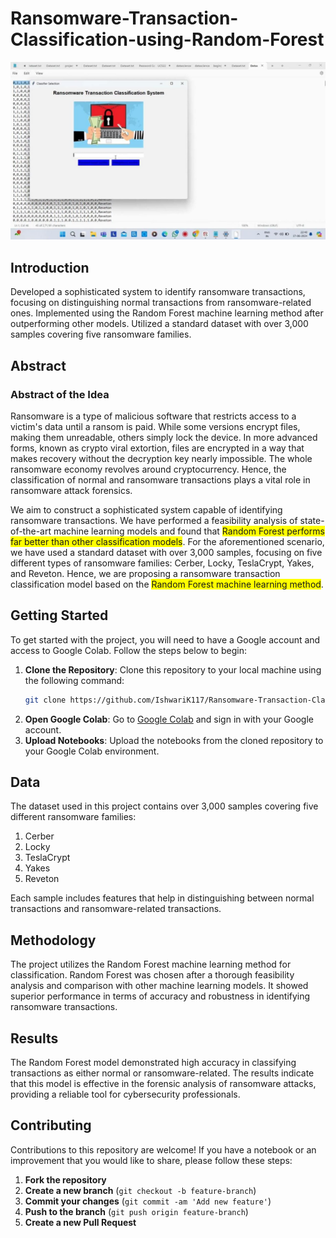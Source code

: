 
# Ransomware-Transaction-Classification-using-Random-Forest

![Interface](https://github.com/IshwariK117/Ransomware-Transaction-Classification-using-Random-Forest/blob/main/ransomware%20SS.jpeg)

## Introduction

Developed a sophisticated system to identify ransomware transactions, focusing on distinguishing normal transactions from ransomware-related ones. Implemented using the Random Forest machine learning method after outperforming other models. Utilized a standard dataset with over 3,000 samples covering five ransomware families.

## Abstract

### Abstract of the Idea

Ransomware is a type of malicious software that restricts access to a victim's data until a ransom is paid. While some versions encrypt files, making them unreadable, others simply lock the device. In more advanced forms, known as crypto viral extortion, files are encrypted in a way that makes recovery without the decryption key nearly impossible. The whole ransomware economy revolves around cryptocurrency. Hence, the classification of normal and ransomware transactions plays a vital role in ransomware attack forensics. 

We aim to construct a sophisticated system capable of identifying ransomware transactions. We have performed a feasibility analysis of state-of-the-art machine learning models and found that <span style="background-color: yellow">Random Forest performs far better than other classification models</span>. For the aforementioned scenario, we have used a standard dataset with over 3,000 samples, focusing on five different types of ransomware families: Cerber, Locky, TeslaCrypt, Yakes, and Reveton. Hence, we are proposing a ransomware transaction classification model based on the <span style="background-color: yellow">Random Forest machine learning method</span>.


## Getting Started

To get started with the project, you will need to have a Google account and access to Google Colab. Follow the steps below to begin:

1. **Clone the Repository**: Clone this repository to your local machine using the following command:
    ```bash
    git clone https://github.com/IshwariK117/Ransomware-Transaction-Classification-using-Random-Forest.git
    ```
2. **Open Google Colab**: Go to [Google Colab](https://colab.research.google.com/) and sign in with your Google account.
3. **Upload Notebooks**: Upload the notebooks from the cloned repository to your Google Colab environment.

## Data

The dataset used in this project contains over 3,000 samples covering five different ransomware families:

1. Cerber
2. Locky
3. TeslaCrypt
4. Yakes
5. Reveton

Each sample includes features that help in distinguishing between normal transactions and ransomware-related transactions.

## Methodology

The project utilizes the Random Forest machine learning method for classification. Random Forest was chosen after a thorough feasibility analysis and comparison with other machine learning models. It showed superior performance in terms of accuracy and robustness in identifying ransomware transactions.

## Results

The Random Forest model demonstrated high accuracy in classifying transactions as either normal or ransomware-related. The results indicate that this model is effective in the forensic analysis of ransomware attacks, providing a reliable tool for cybersecurity professionals.

## Contributing

Contributions to this repository are welcome! If you have a notebook or an improvement that you would like to share, please follow these steps:

1. **Fork the repository**
2. **Create a new branch** (`git checkout -b feature-branch`)
3. **Commit your changes** (`git commit -am 'Add new feature'`)
4. **Push to the branch** (`git push origin feature-branch`)
5. **Create a new Pull Request**
